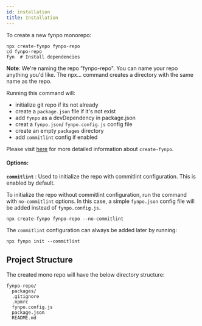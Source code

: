 ```yaml
---
id: installation
title: Installation
---
```


To create a new fynpo monorepo:

```
npx create-fynpo fynpo-repo
cd fynpo-repo
fyn  # Install dependencies
```

**Note**: We're naming the repo "fynpo-repo". You can name your repo anything you'd like. The npx... command creates a directory with the same name as the repo.

Running this command will:
 - initialize git repo if its not already
 - create a `package.json` file if it's not exist
 - add `fynpo` as a devDependency in package.json
 - creat a `fynpo.json`/ `fynpo.config.js` config file
 - create an empty `packages` directory
 - add `commitlint` config if enabled

Please visit [here](https://github.com/electrode-io/fynpo/blob/master/packages/create-fynpo/README.md) for more detailed information about `create-fynpo`.

#### Options:

**`commitlint`** : Used to initialize the repo with commitlint configuration. This is enabled by default. 

To initialize the repo without commitlint configuration, run the command with `no-commitlint` options. In this case, a simple `fynpo.json` config file will be added instead of `fynpo.config.js`.

```
npx create-fynpo fynpo-repo --no-commitlint
```

The `commitlint` configuration can always be added later by running:

```
npx fynpo init --commitlint
```

## Project Structure

The created mono repo will have the below directory structure:

```
fynpo-repo/
  packages/
  .gitignore
  .npmrc
  fynpo.config.js
  package.json
  README.md
```